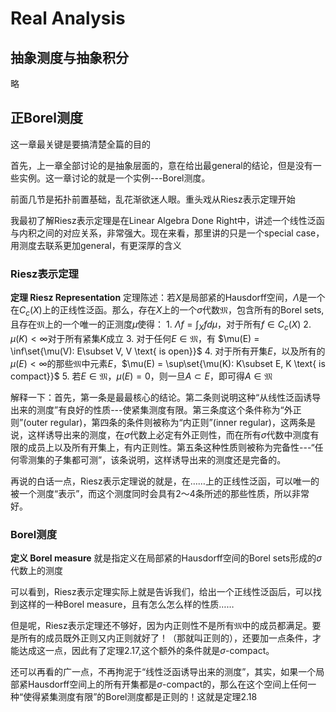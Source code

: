 # Real Analysis

## 抽象测度与抽象积分

略

## 正Borel测度

这一章最关键是要搞清楚全篇的目的

首先，上一章全部讨论的是抽象层面的，意在给出最general的结论，但是没有一些实例。这一章讨论的就是一个实例---Borel测度。

前面几节是拓扑前置基础，乱花渐欲迷人眼。重头戏从Riesz表示定理开始

我最初了解Riesz表示定理是在Linear Algebra Done Right中，讲述一个线性泛函与内积之间的对应关系，非常强大。现在来看，那里讲的只是一个special case，用测度去联系更加general，有更深厚的含义

### Riesz表示定理

**定理 Riesz Representation** 
定理陈述：若$X$是局部紧的Hausdorff空间，$\Lambda$是一个在$C_c(X)$上的正线性泛函。那么，存在$X$上的一个$\sigma$代数$\mathfrak{M}$，包含所有的Borel sets,且存在$\mathfrak{M}$上的一个唯一的正测度$\mu$使得：
    1. $\Lambda f = \int_X f d\mu$，对于所有$f\in C_c(X)$
    2. $\mu(K)<\infty$对于所有紧集$K$成立
    3. 对于任何$E\in \mathfrak{M}$，有 $\mu(E) = \inf\set{\mu(V): E\subset V, V \text{ is open}}$
    4. 对于所有开集$E$，以及所有的$\mu(E)<\infty$的那些$\mathfrak{M}$中元素$E$，$\mu(E) = \sup\set{\mu(K): K\subset E, K \text{ is compact}}$
    5. 若$E\in \mathfrak{M}$，$\mu(E)=0$，则一旦$A\subset E$，即可得$A\in \mathfrak{M}$

解释一下：首先，第一条是最最核心的结论。第二条则说明这种“从线性泛函诱导出来的测度”有良好的性质---使紧集测度有限。第三条度这个条件称为“外正则”(outer regular)，第四条的条件则被称为“内正则”(inner regular)，这两条是说，这样诱导出来的测度，在$\sigma$代数上必定有外正则性，而在所有$\sigma$代数中测度有限的成员上以及所有开集上，有内正则性。第五条这种性质则被称为完备性---“任何零测集的子集都可测”，该条说明，这样诱导出来的测度还是完备的。

再说的白话一点，Riesz表示定理说的就是，在……上的正线性泛函，可以唯一的被一个测度“表示”，而这个测度同时会具有2～4条所述的那些性质，所以非常好。

### Borel测度

**定义 Borel measure** 就是指定义在局部紧的Hausdorff空间的Borel sets形成的$\sigma$代数上的测度

可以看到，Riesz表示定理实际上就是告诉我们，给出一个正线性泛函后，可以找到这样的一种Borel measure，且有怎么怎么样的性质……

但是呢，Riesz表示定理还不够好，因为内正则性不是所有$\mathfrak{M}$中的成员都满足。要是所有的成员既外正则又内正则就好了！（那就叫正则的），还要加一点条件，才能达成这一点，因此有了定理2.17,这个额外的条件就是$\sigma$-compact。

还可以再看的广一点，不再拘泥于“线性泛函诱导出来的测度”，其实，如果一个局部紧Hausdorff空间上的所有开集都是$\sigma$-compact的，那么在这个空间上任何一种“使得紧集测度有限”的Borel测度都是正则的！这就是定理2.18
